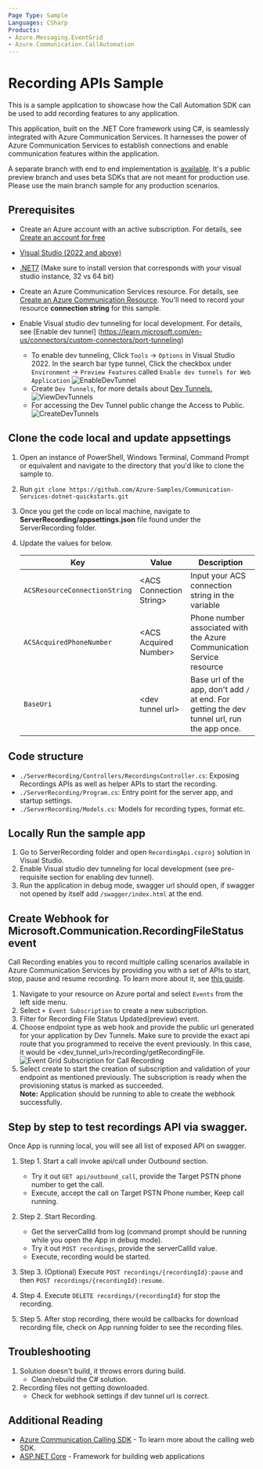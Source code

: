 ```yaml
---
Page Type: Sample
Languages: CSharp
Products:
- Azure.Messaging.EventGrid
- Azure.Communication.CallAutomation
---
```


# Recording APIs Sample

This is a sample application to showcase how the Call Automation SDK can be used to add recording features to any application.

This application, built on the .NET Core framework using C#, is seamlessly integrated with Azure Communication Services. It harnesses the power of Azure Communication Services to establish connections and enable communication features within the application.

A separate branch with end to end implementation is [available](https://github.com/Azure-Samples/communication-services-web-calling-hero/tree/public-preview). It's a public preview branch and uses beta SDKs that are not meant for production use. Please use the main branch sample for any production scenarios.

## Prerequisites
- Create an Azure account with an active subscription. For details, see [Create an account for free](https://azure.microsoft.com/free/)
- [Visual Studio (2022 and above)](https://visualstudio.microsoft.com/vs/)
- [.NET7](https://dotnet.microsoft.com/en-us/download/dotnet/7.0) (Make sure to install version that corresponds with your visual studio instance, 32 vs 64 bit)
- Create an Azure Communication Services resource. For details, see [Create an Azure Communication Resource](https://docs.microsoft.com/azure/communication-services/quickstarts/create-communication-resource). You'll need to record your resource **connection string** for this sample.
- Enable Visual studio dev tunneling for local development. For details, see   [Enable dev tunnel] (https://learn.microsoft.com/en-us/connectors/custom-connectors/port-tunneling)
	
	- To enable dev tunneling, Click `Tools` -> `Options` in Visual Studio 2022.  In the search bar type tunnel, Click the checkbox under `Environment` -> `Preview Features` called `Enable dev tunnels for Web Application`
	![EnableDevTunnel](./data/EnableDevTunnel.png) 
	- Create `Dev Tunnels`, for more details about [Dev Tunnels.](https://learn.microsoft.com/en-us/aspnet/core/test/dev-tunnels?view=aspnetcore-7.0)  
	![ViewDevTunnels](./data/ViewDevTunnel.png) 
	- For accessing the Dev Tunnel public change the Access to Public.  
	![CreateDevTunnels](./data/CreateDevTunnel.png) 




## Clone the code local and update appsettings

1. Open an instance of PowerShell, Windows Terminal, Command Prompt or equivalent and navigate to the directory that you'd like to clone the sample to.
2. Run `git clone https://github.com/Azure-Samples/Communication-Services-dotnet-quickstarts.git`
3. Once you get the code on local machine, navigate to **ServerRecording/appsettings.json** file found under the ServerRecording folder.
4. Update the values for below.

	| Key | Value | Description |
	| -------- | -------- | -------- |
	| `ACSResourceConnectionString`    | \<ACS Connection String>   | Input your ACS connection string in the variable   |
	| `ACSAcquiredPhoneNumber`    | \<ACS Acquired Number>   | Phone number associated with the Azure Communication Service resource   |
	| `BaseUri`    | \<dev tunnel url>   | Base url of the app, don't add `/` at end. For getting the dev tunnel url, run the app once.   |

## Code structure

- `./ServerRecording/Controllers/RecordingsController.cs`: Exposing Recordings APIs as well as helper APIs to start the recording.
- `./ServerRecording/Program.cs`: Entry point for the server app, and startup settings.
- `./ServerRecording/Models.cs`: Models for recording types, format etc.

## Locally Run the sample app

1. Go to ServerRecording folder and open `RecordingApi.csproj` solution in Visual Studio.
2. Enable Visual studio dev tunneling for local development (see pre-requisite section for enabling dev tunnel).
3. Run the application in debug mode, swagger url should open, if swagger not opened by itself add `/swagger/index.html` at the end.

## Create Webhook for Microsoft.Communication.RecordingFileStatus event
Call Recording enables you to record multiple calling scenarios available in Azure Communication Services by providing you with a set of APIs to start, stop, pause and resume recording. To learn more about it, see [this guide](https://learn.microsoft.com/en-us/azure/communication-services/concepts/voice-video-calling/call-recording). 
1. Navigate to your resource on Azure portal and select `Events` from the left side menu.
2. Select `+ Event Subscription` to create a new subscription. 
3. Filter for Recording File Status Updated(preview) event. 
4. Choose endpoint type as web hook and provide the public url generated for your application by Dev Tunnels. Make sure to provide the exact api route that you programmed to receive the event previously. In this case, it would be <dev_tunnel_url>/recording/getRecordingFile.  
![Event Grid Subscription for Call Recording](./data/WebHookSettings.png)  
5. Select create to start the creation of subscription and validation of your endpoint as mentioned previously. The subscription is ready when the provisioning status is marked as succeeded.  
**Note:** Application should be running to able to create the webhook successfully. 

## Step by step to test recordings API via swagger.

Once App is running local, you will see all list of exposed API on swagger.
1. Step 1. Start a call invoke api/call under Outbound section.
	- Try it out `GET api/outbound_call`, provide the Target PSTN phone number to get the call.
	- Execute, accept the call on Target PSTN Phone number, Keep call running.

2. Step 2. Start Recording.
	-	Get the serverCallId from log (command prompt should be running while you open the App in debug mode).
	-	Try it out `POST recordings`, provide the serverCallId value.
	- 	Execute, recording would be started.
3. Step 3. (Optional) Execute `POST recordings/{recordingId}:pause` and then `POST recordings/{recordingId}:resume`.

4. Step 4. Execute `DELETE recordings/{recordingId}` for stop the recording.

5. Step 5. After stop recording, there would be callbacks for download recording file, check on App running folder to see the recording files.

## Troubleshooting

1. Solution doesn\'t build, it throws errors during build.
	- Clean/rebuild the C# solution.
2. Recording files not getting downloaded.
	- Check for webhook settings if dev tunnel url is correct.

## Additional Reading

- [Azure Communication Calling SDK](https://docs.microsoft.com/azure/communication-services/concepts/voice-video-calling/calling-sdk-features) - To learn more about the calling web SDK.
- [ASP.NET Core](https://learn.microsoft.com/en-us/aspnet/core/introduction-to-aspnet-core?view=aspnetcore-7.0) - Framework for building web applications

